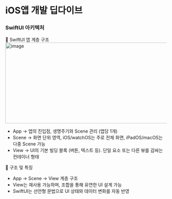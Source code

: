 # iOS앱 개발 딥다이브

### SwiftUI 아키텍처

📌 SwiftUI 앱 계층 구조   
<img width="618" height="253" alt="image" src="https://github.com/user-attachments/assets/85cee8e6-b059-4301-8f8c-690906413657" />   
  
- App → 앱의 진입점, 생명주기와 Scene 관리 (앱당 1개)  
- Scene → 화면 단위 영역, iOS/watchOS는 주로 전체 화면, iPadOS/macOS는 다중 Scene 가능  
- View → UI의 기본 빌딩 블록 (버튼, 텍스트 등). 단일 요소 또는 다른 뷰를 감싸는 컨테이너 형태  
  
📌 구조 및 특징
- App → Scene → View 계층 구조  
- View는 재사용 가능하며, 조합을 통해 유연한 UI 설계 가능  
- SwiftUI는 선언형 문법으로 UI 상태와 데이터 변화를 자동 반영  

  
